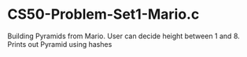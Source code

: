 # CS50-Problem-Set1-Mario.c
Building Pyramids from Mario. User can decide height between 1 and 8. Prints out Pyramid using hashes
